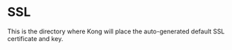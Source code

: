 # SSL

This is the directory where Kong will place the auto-generated default SSL certificate and key.